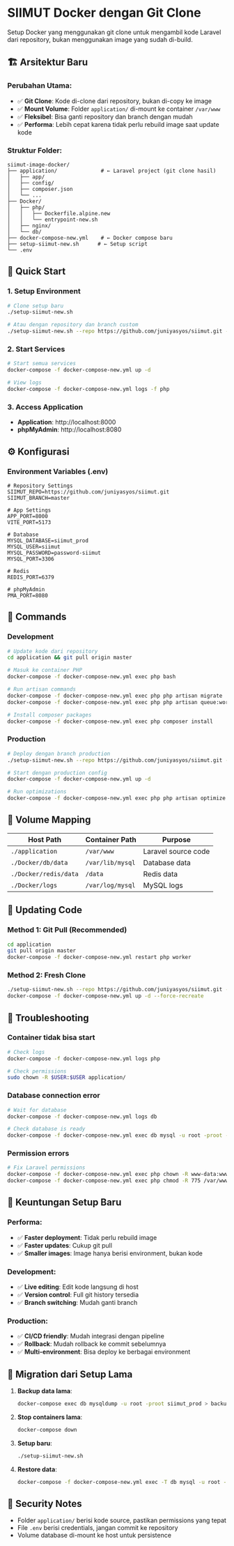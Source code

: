 # SIIMUT Docker dengan Git Clone

Setup Docker yang menggunakan git clone untuk mengambil kode Laravel dari repository, bukan menggunakan image yang sudah di-build.

## 🏗️ Arsitektur Baru

### Perubahan Utama:
- ✅ **Git Clone**: Kode di-clone dari repository, bukan di-copy ke image
- ✅ **Mount Volume**: Folder `application/` di-mount ke container `/var/www`
- ✅ **Fleksibel**: Bisa ganti repository dan branch dengan mudah
- ✅ **Performa**: Lebih cepat karena tidak perlu rebuild image saat update kode

### Struktur Folder:
```
siimut-image-docker/
├── application/              # ← Laravel project (git clone hasil)
│   ├── app/
│   ├── config/
│   ├── composer.json
│   └── ...
├── Docker/
│   ├── php/
│   │   ├── Dockerfile.alpine.new
│   │   └── entrypoint-new.sh
│   ├── nginx/
│   └── db/
├── docker-compose-new.yml    # ← Docker compose baru
├── setup-siimut-new.sh      # ← Setup script
└── .env
```

## 🚀 Quick Start

### 1. Setup Environment
```bash
# Clone setup baru
./setup-siimut-new.sh

# Atau dengan repository dan branch custom
./setup-siimut-new.sh --repo https://github.com/juniyasyos/siimut.git --branch develop
```

### 2. Start Services
```bash
# Start semua services
docker-compose -f docker-compose-new.yml up -d

# View logs
docker-compose -f docker-compose-new.yml logs -f php
```

### 3. Access Application
- **Application**: http://localhost:8000
- **phpMyAdmin**: http://localhost:8080

## ⚙️ Konfigurasi

### Environment Variables (.env)
```env
# Repository Settings
SIIMUT_REPO=https://github.com/juniyasyos/siimut.git
SIIMUT_BRANCH=master

# App Settings
APP_PORT=8000
VITE_PORT=5173

# Database
MYSQL_DATABASE=siimut_prod
MYSQL_USER=siimut
MYSQL_PASSWORD=password-siimut
MYSQL_PORT=3306

# Redis
REDIS_PORT=6379

# phpMyAdmin
PMA_PORT=8080
```

## 🔧 Commands

### Development
```bash
# Update kode dari repository
cd application && git pull origin master

# Masuk ke container PHP
docker-compose -f docker-compose-new.yml exec php bash

# Run artisan commands
docker-compose -f docker-compose-new.yml exec php php artisan migrate
docker-compose -f docker-compose-new.yml exec php php artisan queue:work

# Install composer packages
docker-compose -f docker-compose-new.yml exec php composer install
```

### Production
```bash
# Deploy dengan branch production
./setup-siimut-new.sh --repo https://github.com/juniyasyos/siimut.git --branch production

# Start dengan production config
docker-compose -f docker-compose-new.yml up -d

# Run optimizations
docker-compose -f docker-compose-new.yml exec php php artisan optimize
```

## 📂 Volume Mapping

| Host Path | Container Path | Purpose |
|-----------|----------------|---------|
| `./application` | `/var/www` | Laravel source code |
| `./Docker/db/data` | `/var/lib/mysql` | Database data |
| `./Docker/redis/data` | `/data` | Redis data |
| `./Docker/logs` | `/var/log/mysql` | MySQL logs |

## 🔄 Updating Code

### Method 1: Git Pull (Recommended)
```bash
cd application
git pull origin master
docker-compose -f docker-compose-new.yml restart php worker
```

### Method 2: Fresh Clone
```bash
./setup-siimut-new.sh --repo https://github.com/juniyasyos/siimut.git --branch master
docker-compose -f docker-compose-new.yml up -d --force-recreate
```

## 🐛 Troubleshooting

### Container tidak bisa start
```bash
# Check logs
docker-compose -f docker-compose-new.yml logs php

# Check permissions
sudo chown -R $USER:$USER application/
```

### Database connection error
```bash
# Wait for database
docker-compose -f docker-compose-new.yml logs db

# Check database is ready
docker-compose -f docker-compose-new.yml exec db mysql -u root -proot -e "SHOW DATABASES;"
```

### Permission errors
```bash
# Fix Laravel permissions
docker-compose -f docker-compose-new.yml exec php chown -R www-data:www-data /var/www
docker-compose -f docker-compose-new.yml exec php chmod -R 775 /var/www/storage /var/www/bootstrap/cache
```

## 🚀 Keuntungan Setup Baru

### Performa:
- ✅ **Faster deployment**: Tidak perlu rebuild image
- ✅ **Faster updates**: Cukup git pull
- ✅ **Smaller images**: Image hanya berisi environment, bukan kode

### Development:
- ✅ **Live editing**: Edit kode langsung di host
- ✅ **Version control**: Full git history tersedia
- ✅ **Branch switching**: Mudah ganti branch

### Production:
- ✅ **CI/CD friendly**: Mudah integrasi dengan pipeline
- ✅ **Rollback**: Mudah rollback ke commit sebelumnya
- ✅ **Multi-environment**: Bisa deploy ke berbagai environment

## 📝 Migration dari Setup Lama

1. **Backup data lama**:
   ```bash
   docker-compose exec db mysqldump -u root -proot siimut_prod > backup.sql
   ```

2. **Stop containers lama**:
   ```bash
   docker-compose down
   ```

3. **Setup baru**:
   ```bash
   ./setup-siimut-new.sh
   ```

4. **Restore data**:
   ```bash
   docker-compose -f docker-compose-new.yml exec -T db mysql -u root -proot siimut_prod < backup.sql
   ```

## 🔐 Security Notes

- Folder `application/` berisi kode source, pastikan permissions yang tepat
- File `.env` berisi credentials, jangan commit ke repository
- Volume database di-mount ke host untuk persistence